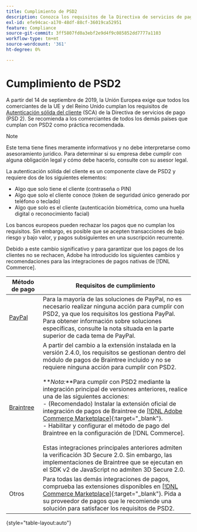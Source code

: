 ```yaml
---
title: Cumplimiento de PSD2
description: Conozca los requisitos de la Directiva de servicios de pago (PSD2) que podrían afectar a su tienda.
exl-id: efe94cac-a170-48df-88cf-36019ca52951
feature: Compliance
source-git-commit: 3ff5807fd0a3ebf2e9d4f9c085852dd7777a1103
workflow-type: tm+mt
source-wordcount: '361'
ht-degree: 0%

---
```


# Cumplimiento de PSD2

A partir del 14 de septiembre de 2019, la Unión Europea exige que todos los comerciantes de la UE y del Reino Unido cumplan los requisitos de [Autenticación sólida del cliente](https://www.cardinalcommerce.com/content-hub/mandates/psd2-sca/understanding-psd2-sca) (SCA) de la Directiva de servicios de pago (PSD 2). Se recomienda a los comerciantes de todos los demás países que cumplan con PSD2 como práctica recomendada.

>[!NOTE]
>
>Este tema tiene fines meramente informativos y no debe interpretarse como asesoramiento jurídico. Para determinar si su empresa debe cumplir con alguna obligación legal y cómo debe hacerlo, consulte con su asesor legal.

La autenticación sólida del cliente es un componente clave de PSD2 y requiere dos de los siguientes elementos:

- Algo que solo tiene el cliente (contraseña o PIN)
- Algo que solo el cliente conoce (token de seguridad único generado por teléfono o teclado)
- Algo que solo es el cliente (autenticación biométrica, como una huella digital o reconocimiento facial)

Los bancos europeos pueden rechazar los pagos que no cumplan los requisitos. Sin embargo, es posible que se acepten transacciones de bajo riesgo y bajo valor, y pagos subsiguientes en una suscripción recurrente.

Debido a este cambio significativo y para garantizar que los pagos de los clientes no se rechacen, Adobe ha introducido los siguientes cambios y recomendaciones para las integraciones de pagos nativas de [!DNL Commerce].

| Método de pago | Requisitos de cumplimiento |
|--- |--- |
| [PayPal](../stores-purchase/paypal.md) | Para la mayoría de las soluciones de PayPal, no es necesario realizar ninguna acción para cumplir con PSD2, ya que los requisitos los gestiona PayPal. Para obtener información sobre soluciones específicas, consulte la nota situada en la parte superior de cada tema de PayPal. |
| [Braintree](../stores-purchase/braintree.md) | A partir del cambio a la extensión instalada en la versión 2.4.0, los requisitos se gestionan dentro del módulo de pagos de Braintree incluido y no se requiere ninguna acción para cumplir con PSD2. <br /><br />**_Nota:_**Para cumplir con PSD2 mediante la integración principal de versiones anteriores, realice una de las siguientes acciones:<br/>- (Recomendado) Instalar la extensión oficial de integración de pagos de Braintree de [[!DNL Adobe Commerce Marketplace]](https://marketplace.magento.com/catalogsearch/result/?q=braintree#q=braintree&amp;idx=m2_cloud_prod_default_products&amp;p=0&amp;nR%5Bvisibility_search%5D%5B%3D%5D%5B0%5D=1){:target=&quot;_blank&quot;}.<br/>- Habilitar y configurar el método de pago del Braintree en la configuración de [!DNL Commerce].<br/><br/>Estas integraciones principales anteriores admiten la verificación 3D Secure 2.0. Sin embargo, las implementaciones de Braintree que se ejecutan en el SDK v2 de JavaScript no admiten 3D Secure 2.0. |
| Otros | Para todas las demás integraciones de pagos, comprueba las extensiones disponibles en [[!DNL Commerce Marketplace]](https://marketplace.magento.com/extensions/payments-security/payment-integration.html?_ga=2.108129217.2105547619.1564067043-238341041.1564067043){:target=&quot;_blank&quot;}. Pida a su proveedor de pagos que le recomiende una solución para satisfacer los requisitos de PSD2. |

{style="table-layout:auto"}
